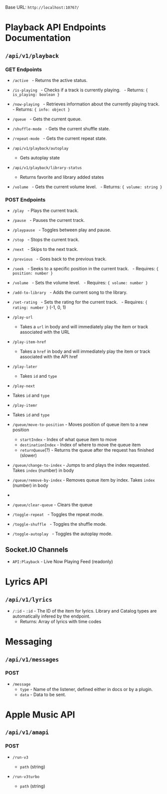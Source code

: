 
Base URL: `http://localhost:10767/`
# Playback API Endpoints Documentation

## `/api/v1/playback`

### GET Endpoints

- `/active`
  - Returns the active status.

- `/is-playing`
  - Checks if a track is currently playing.
  - Returns: `{ is_playing: boolean }`

- `/now-playing`
  - Retrieves information about the currently playing track.
  - Returns: `{ info: object }`

- `/queue`
  - Gets the current queue.

- `/shuffle-mode`
  - Gets the current shuffle state.

- `/repeat-mode`
  - Gets the current repeat state.

- `/api/v1/playback/autoplay`
  - Gets autoplay state
 
- `/api/v1/playback/library-status`
  - Returns favorite and library added states

- `/volume`
  - Gets the current volume level.
  - Returns: `{ volume: string }`

### POST Endpoints

- `/play`
  - Plays the current track.

- `/pause`
  - Pauses the current track.

- `/playpause`
  - Toggles between play and pause.

- `/stop`
  - Stops the current track.

- `/next`
  - Skips to the next track.

- `/previous`
  - Goes back to the previous track.

- `/seek`
  - Seeks to a specific position in the current track.
  - Requires: `{ position: number }`

- `/volume`
  - Sets the volume level.
  - Requires: `{ volume: number }`

- `/add-to-library`
  - Adds the current song to the library.

- `/set-rating`
  - Sets the rating for the current track.
  - Requires: `{ rating: number }` (-1, 0, 1)

- `/play-url`
  - Takes a `url` in body and will immediately play the item or track associated with the URL

- `/play-item-href`
  - Takes a `href` in body and will immediately play the item or track associated with the API href
 
- `/play-later`
  - Takes `id` and `type`

 - `/play-next`
  - Takes `id` and `type`

 - `/play-itemr`
  - Takes `id` and `type`
 
- `/queue/move-to-position` - Moves position of queue item to a new position
  - `startIndex` - Index of what queue item to move
  - `destinationIndex` - Index of where to move the queue item
  - `returnQueue`(?) - Returns the queue after the request has finished (slower)

- `/queue/change-to-index` - Jumps to and plays the index requested. Takes `index` (number) in body

- `/queue/remove-by-index` - Removes queue item by index. Takes `index` (number) in body
- 
- `/queue/clear-queue` - Clears the queue

- `/toggle-repeat`
  - Toggles the repeat mode.

- `/toggle-shuffle`
  - Toggles the shuffle mode.

- `/toggle-autoplay`
  - Toggles the autoplay mode.

## Socket.IO Channels

- `API:Playback` - Live Now Playing Feed (readonly)

# Lyrics API

## `/api/v1/lyrics`

- `/:id` - `:id` - The ID of the item for lyrics.  Library and Catalog types are automatically infered by the endpoint.
  - Returns: Array of lyrics with time codes

# Messaging

## `/api/v1/messages`

### POST
- `/message`
  - `type` - Name of the listener, defined either in docs or by a plugin.
  - `data` - Data to be sent.
 
# Apple Music API

## `/api/v1/amapi`

### POST
- `/run-v3`
  - `path` (string)

- `/run-v3turbo`
  - `path` (string)

